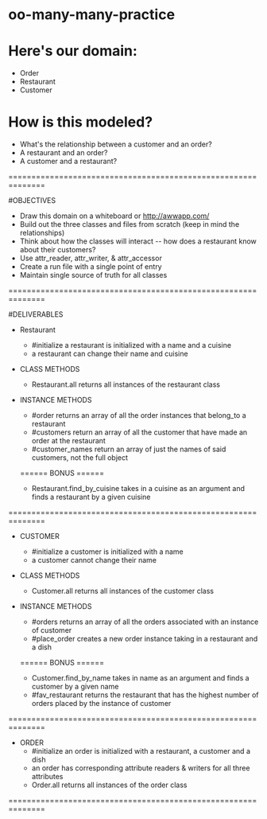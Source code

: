 # oo-many-many-practice

# Here's our domain:
  * Order
  * Restaurant
  * Customer

# How is this modeled?
  * What's the relationship between a customer and an order?
  * A restaurant and an order?
  * A customer and a restaurant?

==============================================================

#OBJECTIVES
  * Draw this domain on a whiteboard or http://awwapp.com/
  * Build out the three classes and files from scratch (keep in mind the relationships)
  * Think about how the classes will interact -- how does a restaurant know about their customers?
  * Use attr_reader, attr_writer, & attr_accessor
  * Create a run file with a single point of entry
  * Maintain single source of truth for all classes

==============================================================

#DELIVERABLES
  * Restaurant
    * #initialize a restaurant is initialized with a name and a cuisine
    * a restaurant can change their name and cuisine

  * CLASS METHODS
    * Restaurant.all returns all instances of the restaurant class

  * INSTANCE METHODS
    * #order returns an array of all the order instances that belong_to a restaurant
    * #customers return an array of all the customer that have made an order at the restaurant
    * #customer_names return an array of just the names of said customers, not the full object

    ====== BONUS ======
    * Restaurant.find_by_cuisine takes in a cuisine as an argument and finds a restaurant by a given cuisine

==============================================================
  * CUSTOMER
    * #initialize a customer is initialized with a name
    * a customer cannot change their name

  * CLASS METHODS
    * Customer.all returns all instances of the customer class

  * INSTANCE METHODS
    * #orders returns an array of all the orders associated with an instance of customer
    * #place_order creates a new order instance taking in a restaurant and a dish

    ====== BONUS ======
    * Customer.find_by_name takes in name as an argument and finds a customer by a given name
    * #fav_restaurant returns the restaurant that has the highest number of orders placed by the instance of customer

==============================================================
  * ORDER
    * #initialize an order is initialized with a restaurant, a customer and a dish
    * an order has corresponding attribute readers & writers for all three attributes
    * Order.all returns all instances of the order class

==============================================================
